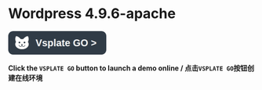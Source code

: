 # Wordpress 4.9.6-apache

<a href="https://www.vsplate.com/?docker-compose=https://github.com/vsplate/dcenvs/wordpress/4.9.6-apache"><img alt="VSPLATE GO" src="https://raw.githubusercontent.com/vsplate/images/master/vsgo_btn.png" width="200px"></a>

**Click the `VSPLATE GO` button to launch a demo online / 点击`VSPLATE GO`按钮创建在线环境**